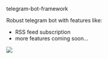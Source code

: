 telegram-bot-framework

Robust telegram bot with features like:
 - RSS feed subscription 
 - more features coming soon...
 
<a href="https://www.python.org/">
  <img src="https://img.shields.io/badge/built%20with-Python3-red.svg" />
</a>
